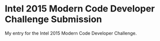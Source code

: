 # Intel 2015 Modern Code Developer Challenge Submission
My entry for the Intel 2015 Modern Code Developer Challenge.
